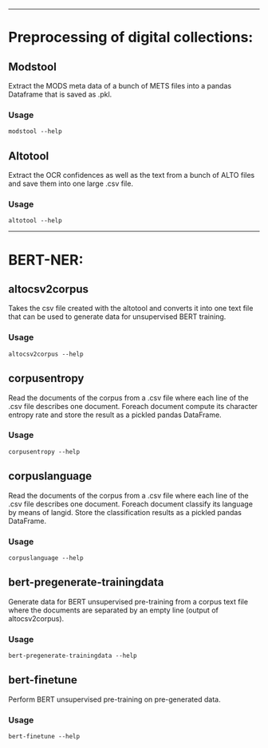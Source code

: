***
# Preprocessing of digital collections:
## Modstool

Extract the MODS meta data of a bunch of METS files into a pandas Dataframe 
that is saved as .pkl.  

### Usage
```
modstool --help
```

## Altotool

Extract the OCR confidences as well as the text from a bunch of ALTO files 
and save them into one large .csv file.

### Usage

```
altotool --help
```

***
# BERT-NER:

## altocsv2corpus

Takes the csv file created with the altotool and converts it into one text
file that can be used to generate data for unsupervised
BERT training.

### Usage

```
altocsv2corpus --help
```

## corpusentropy

Read the documents of the corpus from a .csv file where each line of
the .csv file describes one document. Foreach document compute its
character entropy rate and store the result as a pickled pandas DataFrame.

### Usage

```
corpusentropy --help
```

## corpuslanguage

Read the documents of the corpus from a .csv file where each line of
the .csv file describes one document. Foreach document classify its
language by means of langid. Store the classification results as a pickled
pandas DataFrame.

### Usage

```
corpuslanguage --help
```

## bert-pregenerate-trainingdata

Generate data for BERT unsupervised pre-training from a corpus text file where the documents are
separated by an empty line (output of altocsv2corpus).

### Usage

```
bert-pregenerate-trainingdata --help
```

## bert-finetune

Perform BERT unsupervised pre-training on pre-generated data.

### Usage

```
bert-finetune --help
```
